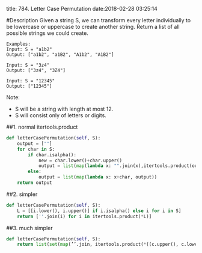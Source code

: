 title: 784. Letter Case Permutation
date:2018-02-28 03:25:14

#Description
Given a string S, we can transform every letter individually to be lowercase or uppercase to create another string.  Return a list of all possible strings we could create.

```
Examples:
Input: S = "a1b2"
Output: ["a1b2", "a1B2", "A1b2", "A1B2"]

Input: S = "3z4"
Output: ["3z4", "3Z4"]

Input: S = "12345"
Output: ["12345"]
```
Note:
- S will be a string with length at most 12.
- S will consist only of letters or digits.

##1. normal itertools.product
```python
def letterCasePermutation(self, S):
    output = [""]
    for char in S:
        if char.isalpha():
            new = char.lower()+char.upper()
            output = list(map(lambda x: "".join(x),itertools.product(output,new)))
        else:
            output = list(map(lambda x: x+char, output))
    return output
```

##2. simpler
```python
def letterCasePermutation(self, S):
    L = [[i.lower(), i.upper()] if i.isalpha() else i for i in S]
    return [''.join(i) for i in itertools.product(*L)]
```

##3. much simpler
```python
def letterCasePermutation(self, S):
    return list(set(map(’’.join, itertools.product(*((c.upper(), c.lower()) for c in S)))))
```
